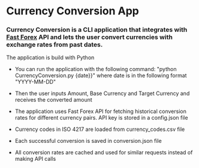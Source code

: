# Currency Conversion App

### Currency Conversion is a CLI application that integrates with [Fast Forex](https://fastforex.io/) API and lets the user convert currencies with exchange rates from past dates.
The application is build with Python

- You can run the application with the following command: "python CurrencyConversion.py {date}}" where date is in the following format "YYYY-MM-DD"
- Then the user inputs Amount, Base Currency and Target Currency and receives the converted amount




- The application uses Fast Forex API for fetching historical conversion rates for different currency pairs. API key is stored in a config.json file
- Currency codes in ISO 4217 are loaded from currency_codes.csv file
- Each successful conversion is saved in conversion.json file
- All conversion rates are cached and used for similar requests instead of making API calls
